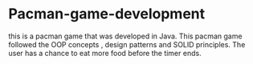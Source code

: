 # Pacman-game-development
this is a pacman game that was developed in Java. This pacman game followed the OOP concepts , design patterns and SOLID principles. The user has a chance to eat more food before the timer ends.

